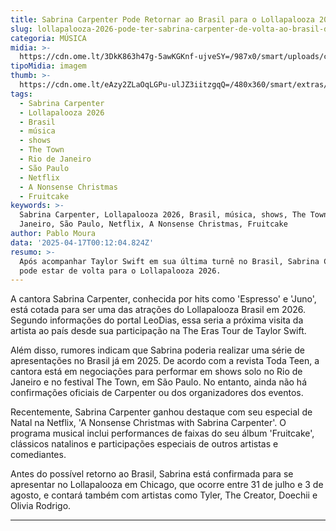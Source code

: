 ```yaml
---
title: Sabrina Carpenter Pode Retornar ao Brasil para o Lollapalooza 2026
slug: lollapalooza-2026-pode-ter-sabrina-carpenter-de-volta-ao-brasil-diz-site
categoria: MÚSICA
midia: >-
  https://cdn.ome.lt/3DkK863h47g-5awKGKnf-ujveSY=/987x0/smart/uploads/conteudo/fotos/sabrina-carpenter_XXQxnnD.jpg
tipoMidia: imagem
thumb: >-
  https://cdn.ome.lt/eAzy2ZLaOqLGPu-ulJZ3iitzgqQ=/480x360/smart/extras/conteudos/sabrina-carpenter-2.jpg
tags:
  - Sabrina Carpenter
  - Lollapalooza 2026
  - Brasil
  - música
  - shows
  - The Town
  - Rio de Janeiro
  - São Paulo
  - Netflix
  - A Nonsense Christmas
  - Fruitcake
keywords: >-
  Sabrina Carpenter, Lollapalooza 2026, Brasil, música, shows, The Town, Rio de
  Janeiro, São Paulo, Netflix, A Nonsense Christmas, Fruitcake
author: Pablo Moura
data: '2025-04-17T00:12:04.824Z'
resumo: >-
  Após acompanhar Taylor Swift em sua última turnê no Brasil, Sabrina Carpenter
  pode estar de volta para o Lollapalooza 2026.
---
```


A cantora Sabrina Carpenter, conhecida por hits como 'Espresso' e 'Juno', está cotada para ser uma das atrações do Lollapalooza Brasil em 2026. Segundo informações do portal LeoDias, essa seria a próxima visita da artista ao país desde sua participação na The Eras Tour de Taylor Swift.

Além disso, rumores indicam que Sabrina poderia realizar uma série de apresentações no Brasil já em 2025. De acordo com a revista Toda Teen, a cantora está em negociações para performar em shows solo no Rio de Janeiro e no festival The Town, em São Paulo. No entanto, ainda não há confirmações oficiais de Carpenter ou dos organizadores dos eventos.

Recentemente, Sabrina Carpenter ganhou destaque com seu especial de Natal na Netflix, 'A Nonsense Christmas with Sabrina Carpenter'. O programa musical inclui performances de faixas do seu álbum 'Fruitcake', clássicos natalinos e participações especiais de outros artistas e comediantes.

Antes do possível retorno ao Brasil, Sabrina está confirmada para se apresentar no Lollapalooza em Chicago, que ocorre entre 31 de julho e 3 de agosto, e contará também com artistas como Tyler, The Creator, Doechii e Olivia Rodrigo.

---
